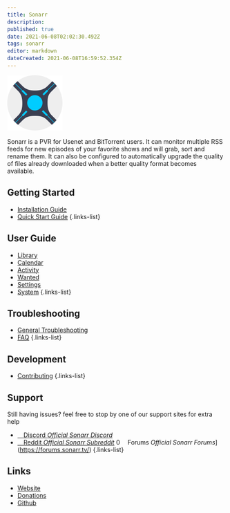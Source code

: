```yaml
---
title: Sonarr
description: 
published: true
date: 2021-06-08T02:02:30.492Z
tags: sonarr
editor: markdown
dateCreated: 2021-06-08T16:59:52.354Z
---
```


![128.png](/assets/sonarr/logos/128.png)

Sonarr is a PVR for Usenet and BitTorrent users. It can monitor multiple RSS feeds for new episodes of your favorite shows and will grab, sort and rename them. It can also be configured to automatically upgrade the quality of files already downloaded when a better quality format becomes available.

## Getting Started

- [Installation Guide](/sonarr/installation)
- [Quick Start Guide](/sonarr/quick-start-guide)
{.links-list}

## User Guide

- [Library](/sonarr/library)
- [Calendar](/sonarr/calendar)
- [Activity](/sonarr/activity)
- [Wanted](/sonarr/wanted)
- [Settings](/sonarr/settings)
- [System](/sonarr/system)
{.links-list}

## Troubleshooting

- [General Troubleshooting](/sonarr/troubleshooting)
- [FAQ](/sonarr/faq)
{.links-list}

## Development

- [Contributing](/sonarr/contributing)
{.links-list}

## Support

Still having issues? feel free to stop by one of our support sites for extra help

- [<i class="fab fa-discord"></i>&emsp;Discord *Official Sonarr Discord*](https://discord.gg/M6BvZn5)
- [<i class="fab fa-reddit"></i>&emsp;Reddit *Official Sonarr Subreddit*](https://reddit.com/r/sonarr)
0 <i class="fab fa-wpforms"></i>&emsp;Forums *Official Sonarr Forums*](https://forums.sonarr.tv/)
{.links-list}

## Links

- [Website](https://sonarr.tv)
- [Donations](https://opencollective.com/sonarr)
- [Github](https://github.com/sonarr/sonarr)
